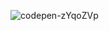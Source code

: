 ![codepen-zYqoZVp](https://github.com/JMBoulos12/animejs/assets/65892342/50486de9-39b5-4052-9027-066b880b0e54)
